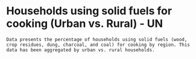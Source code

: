 # Households using solid fuels for cooking (Urban vs. Rural) - UN


	Data presents the percentage of households using solid fuels (wood, crop residues, dung, charcoal, and coal) for cooking by region. This data has been aggregated by urban vs. rural households.

